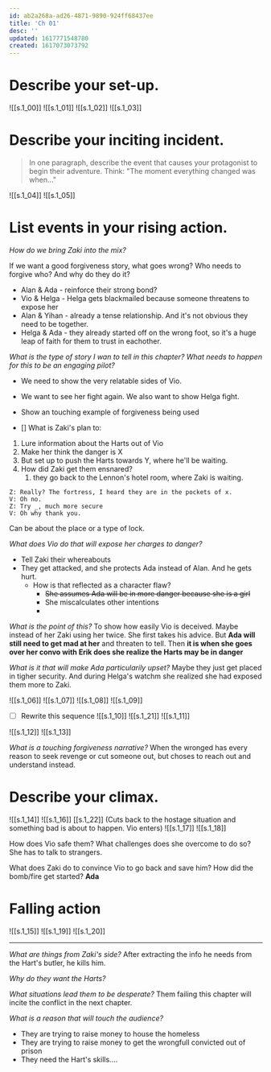```yaml
---
id: ab2a268a-ad26-4871-9890-924ff68437ee
title: 'Ch 01'
desc: ''
updated: 1617771548780
created: 1617073073792
---
```

# Describe your set-up.

![[s.1_00]]
![[s.1_01]]
![[s.1_02]]
![[s.1_03]]

# Describe your inciting incident.
> In one paragraph, describe the event that causes your protagonist to begin their adventure. Think: "The moment everything changed was when..."

![[s.1_04]]
![[s.1_05]]

# List events in your rising action.

*How do we bring Zaki into the mix?*

If we want a good forgiveness story, what goes wrong? Who needs to forgive who? And why do they do it?
- Alan & Ada - reinforce their strong bond?
- Vio & Helga - Helga gets blackmailed because someone threatens to expose her
- Alan & Yihan - already a tense relationship. And it's not obvious they need to be together.
- Helga & Ada - they already started off on the wrong foot, so it's a huge leap of faith for them to trust in eachother.

*What is the type of story I wan to tell in this chapter?*
*What needs to happen for this to be an engaging pilot?*
- We need to show the very relatable sides of Vio.
- We want to see her fight again. We also want to show Helga fight.
- Show an touching example of forgiveness being used

- [] What is Zaki's plan to:
1. Lure information about the Harts out of Vio
2. Make her think the danger is X
3. But set up to push the Harts towards Y, where he'll be waiting.
4. How did Zaki get them ensnared?
   1. they go back to the Lennon's hotel room, where Zaki is waiting.

```
Z: Really? The fortress, I heard they are in the pockets of x.
V: Oh no.
Z: Try _, much more secure
V: Oh why thank you.
```
Can be about the place or a type of lock.

*What does Vio do that will expose her charges to danger?*
- Tell Zaki their whereabouts
- They get attacked, and she protects Ada instead of Alan. And he gets hurt.
  - How is that reflected as a character flaw?
    - ~~She assumes Ada will be in more danger because she is a girl~~
    - She miscalculates other intentions
    - 

*What is the point of this?*
To show how easily Vio is deceived. Maybe instead of her Zaki using her twice. She first takes his advice. But **Ada will still need to get mad at her** and threaten to tell.
Then **it is when she goes over her convo with Erik does she realize the Harts may be in danger**

*What is it that will make Ada particularily upset?*
Maybe they just get placed in tigher security. And during Helga's watchm she realized she had exposed them more to Zaki.

![[s.1_06]]
![[s.1_07]]
![[s.1_08]]
![[s.1_09]]

- [ ] Rewrite this sequence
![[s.1_10]]
![[s.1_21]]
![[s.1_11]]

![[s.1_12]]
![[s.1_13]]
  
*What is a touching forgiveness narrative?*
When the wronged has every reason to seek revenge or cut someone out, but choses to reach out and understand instead.

# Describe your climax.

![[s.1_14]]
![[s.1_16]]
[[s.1_22]]
(Cuts back to the hostage situation and something bad is about to happen. Vio enters)
![[s.1_17]]
![[s.1_18]]

How does Vio safe them? What challenges does she overcome to do so?
She has to talk to strangers.

What does Zaki do to convince Vio to go back and save him?
How did the bomb/fire get started? **Ada**

# Falling action

![[s.1_15]]
![[s.1_19]]
![[s.1_20]]


---

*What are things from Zaki's side?*
After extracting the info he needs from the Hart's butler, he kills him.

*Why do they want the Harts?*

*What situations lead them to be desperate?*
Them failing this chapter will incite the conflict in the next chapter.

*What is a reason that will touch the audience?*
- They are trying to raise money to house the homeless
- They are trying to raise money to get the wrongfull convicted out of prison
- They need the Hart's skills....
